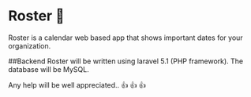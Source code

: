 # Roster :calendar:
Roster  is a calendar web based app that shows important dates for your organization.

##Backend
Roster will be written using laravel 5.1 (PHP framework). The database will be MySQL.

Any help will be well appreciated..  :+1: :+1: :+1:
